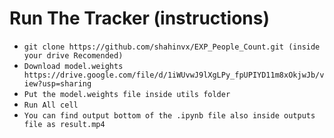 # Run The Tracker (instructions)

- `git clone https://github.com/shahinvx/EXP_People_Count.git (inside your drive Recomended)`
- `Download model.weights https://drive.google.com/file/d/1iWUvwJ9lXgLPy_fpUPIYD11m8xOkjwJb/view?usp=sharing`
- `Put the model.weights file inside utils folder`
- `Run All cell`
- `You can find output bottom of the .ipynb file also inside outputs file as result.mp4`
